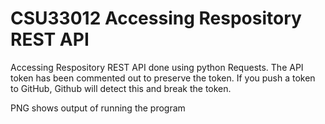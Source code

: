 # CSU33012 Accessing Respository REST API

Accessing Respository REST API done using python Requests.
The API token has been commented out to preserve the token. If you push a token to GitHub, Github will detect this and break the token.

PNG shows output of running the program
